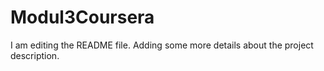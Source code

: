# Modul3Coursera
I am editing the README file. Adding some more details about the project description.
